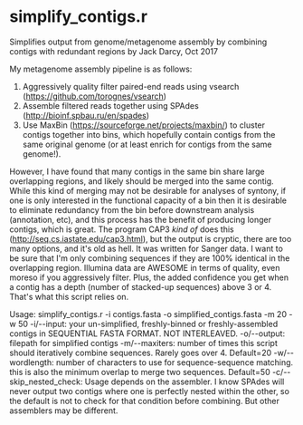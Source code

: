 # simplify_contigs.r
Simplifies output from genome/metagenome assembly by combining contigs with redundant regions
by Jack Darcy, Oct 2017

My metagenome assembly pipeline is as follows:
1. Aggressively quality filter paired-end reads using vsearch (https://github.com/torognes/vsearch)
2. Assemble filtered reads together using SPAdes (http://bioinf.spbau.ru/en/spades)
3. Use MaxBin (https://sourceforge.net/projects/maxbin/) to cluster contigs together into bins, which hopefully contain contigs from the same original genome (or at least enrich for contigs from the same genome!). 

However, I have found that many contigs in the same bin share large overlapping regions, and likely should be merged into the same contig. While this kind of merging may not be desirable for analyses of syntony, if one is only interested in the functional capacity of a bin then it is desirable to eliminate redundancy from the bin before downstream analysis (annotation, etc), and this process has the benefit of producing longer contigs, which is great. The program CAP3 *kind of* does this (http://seq.cs.iastate.edu/cap3.html), but the output is cryptic, there are too many options, and it's old as hell. It was written for Sanger data. I want to be sure that I'm only combining sequences if they are 100% identical in the overlapping region. Illumina data are AWESOME in terms of quality, even moreso if you aggressively filter. Plus, the added confidence you get when a contig has a depth (number of stacked-up sequences) above 3 or 4. That's what this script relies on. 

Usage:
simplify_contigs.r -i contigs.fasta -o simplified_contigs.fasta -m 20 -w 50
-i/--input: your un-simplified, freshly-binned or freshly-assembled contigs in SEQUENTIAL FASTA FORMAT. NOT INTERLEAVED.
-o/--output: filepath for simplified contigs
-m/--maxiters: number of times this script should iteratively combine sequences. Rarely goes over 4. Default=20
-w/--wordlength: number of characters to use for sequence-sequence matching. this is also the minimum overlap to merge two sequences. Default=50
-c/--skip_nested_check: Usage depends on the assembler. I know SPAdes will never output two contigs where one is perfectly nested within the other, so the default is not to check for that condition before combining. But other assemblers may be different. 
